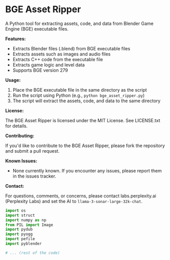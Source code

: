BGE Asset Ripper
================

A Python tool for extracting assets, code, and data from Blender Game Engine (BGE) executable files.

**Features:**

* Extracts Blender files (.blend) from BGE executable files
* Extracts assets such as images and audio files
* Extracts C++ code from the executable file
* Extracts game logic and level data
* Supports BGE version 279

**Usage:**

1. Place the BGE executable file in the same directory as the script
2. Run the script using Python (e.g., `python bge_asset_ripper.py`)
3. The script will extract the assets, code, and data to the same directory

**License:**

The BGE Asset Ripper is licensed under the MIT License. See LICENSE.txt for details.

**Contributing:**

If you'd like to contribute to the BGE Asset Ripper, please fork the repository and submit a pull request.

**Known Issues:**

* None currently known. If you encounter any issues, please report them in the issues tracker.

**Contact:**

For questions, comments, or concerns, please contact labs.perplexity.ai (Perplexity Labs) and set the AI to `llama-3-sonar-large-32k-chat`.

```python
import os
import struct
import numpy as np
from PIL import Image
import pydub
import pyogg
import pefile
import pyblender

# ... (rest of the code)
